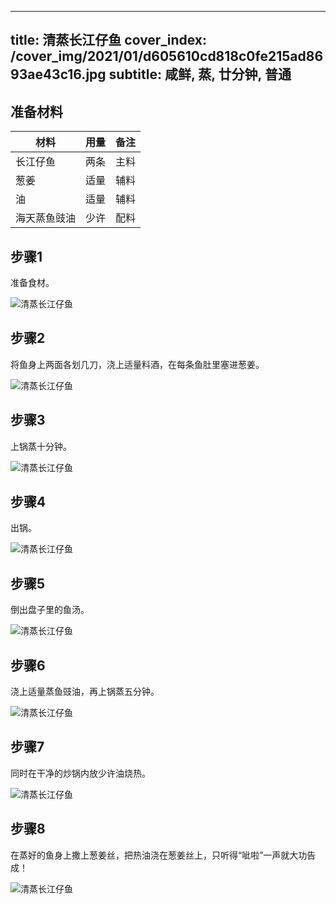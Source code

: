 
---
title: 清蒸长江仔鱼
cover_index: /cover_img/2021/01/d605610cd818c0fe215ad8693ae43c16.jpg
subtitle: 咸鲜, 蒸, 廿分钟, 普通
---

## 准备材料

| 材料     | 用量 | 备注|
| ------- | ----- | --- |
| 长江仔鱼 | 两条| 主料 |
| 葱姜 | 适量| 辅料 |
| 油 | 适量| 辅料 |
| 海天蒸鱼豉油 | 少许| 配料 |

## 步骤1

准备食材。

![清蒸长江仔鱼](https://i8.meishichina.com/attachment/recipe/201009/201009291557064.jpg?x-oss-process=style/p320) 

## 步骤2

将鱼身上两面各划几刀，浇上适量料酒，在每条鱼肚里塞进葱姜。

![清蒸长江仔鱼](https://i8.meishichina.com/attachment/recipe/201009/201009291557271.jpg?x-oss-process=style/p320) 

## 步骤3

上锅蒸十分钟。

![清蒸长江仔鱼](https://i8.meishichina.com/attachment/recipe/201009/201009291557338.jpg?x-oss-process=style/p320) 

## 步骤4

出锅。

![清蒸长江仔鱼](https://i8.meishichina.com/attachment/recipe/201009/201009291557559.jpg?x-oss-process=style/p320) 

## 步骤5

倒出盘子里的鱼汤。

![清蒸长江仔鱼](https://i8.meishichina.com/attachment/recipe/201009/201009291558021.jpg?x-oss-process=style/p320) 

## 步骤6

浇上适量蒸鱼豉油，再上锅蒸五分钟。

![清蒸长江仔鱼](https://i8.meishichina.com/attachment/recipe/201009/201009291558510.jpg?x-oss-process=style/p320) 

## 步骤7

同时在干净的炒锅内放少许油烧热。

![清蒸长江仔鱼](https://i8.meishichina.com/attachment/recipe/201009/201009291559002.jpg?x-oss-process=style/p320) 

## 步骤8

在蒸好的鱼身上撒上葱姜丝，把热油浇在葱姜丝上，只听得“呲啦”一声就大功告成！

![清蒸长江仔鱼](https://i8.meishichina.com/attachment/recipe/201009/201009291600397.jpg?x-oss-process=style/p320) 

